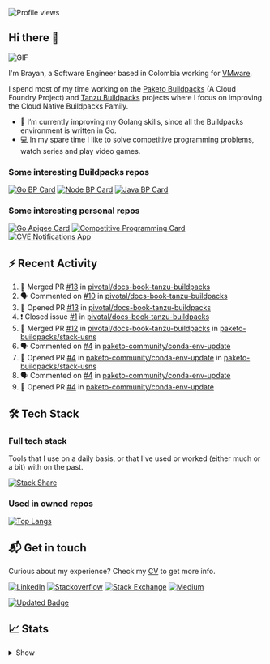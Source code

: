 ![Profile views](https://gpvc.arturio.dev/brayanhenao)

## Hi there 👋

<img alt="GIF" src="https://i.pinimg.com/originals/e4/26/70/e426702edf874b181aced1e2fa5c6cde.gif" />  


I'm Brayan, a Software Engineer based in Colombia working for [VMware](https://www.vmware.com/).

I spend most of my time working on the [Paketo Buildpacks](https://paketo.io/) (A Cloud Foundry Project)
and [Tanzu Buildpacks](https://tanzu.vmware.com/components/buildpacks) projects where I focus on improving the Cloud
Native Buildpacks Family.

- 🌱 I’m currently improving my Golang skills, since all the Buildpacks environment is written in Go.
- 💻 In my spare time I like to solve competitive programming problems, watch series and play video games.

### Some interesting Buildpacks repos

[![Go BP Card](https://github-readme-stats.vercel.app/api/pin/?username=paketo-buildpacks&repo=go&show_owner=true)](https://github.com/paketo-buildpacks/go)
[![Node BP Card](https://github-readme-stats.vercel.app/api/pin/?username=paketo-buildpacks&repo=nodejs&show_owner=true)](https://github.com/paketo-buildpacks/nodejs)
[![Java BP Card](https://github-readme-stats.vercel.app/api/pin/?username=paketo-buildpacks&repo=java&show_owner=true)](https://github.com/paketo-buildpacks/java)

### Some interesting personal repos

[![Go Apigee Card](https://github-readme-stats.vercel.app/api/pin/?username=brayanhenao&repo=go-apigee-edge)](https://github.com/brayanhenao/go-apigee-edge)
[![Competitive Programming Card](https://github-readme-stats.vercel.app/api/pin/?username=brayanhenao&repo=competitive-programming)](https://github.com/brayanhenao/competitive-programming)
[![CVE Notifications App](https://github-readme-stats.vercel.app/api/pin/?username=brayanhenao&repo=cve-notifications-app)](https://github.com/brayanhenao/cve-notifications-app)

## ⚡️ Recent Activity

<!--START_SECTION:activity-->

1. 🎉 Merged PR [#13](https://github.com/pivotal/docs-book-tanzu-buildpacks/pull/13) in [pivotal/docs-book-tanzu-buildpacks](https://github.com/pivotal/docs-book-tanzu-buildpacks)
2. 🗣 Commented on [#10](https://github.com/pivotal/docs-book-tanzu-buildpacks/issues/10) in [pivotal/docs-book-tanzu-buildpacks](https://github.com/pivotal/docs-book-tanzu-buildpacks)
3. 💪 Opened PR [#13](https://github.com/pivotal/docs-book-tanzu-buildpacks/pull/13) in [pivotal/docs-book-tanzu-buildpacks](https://github.com/pivotal/docs-book-tanzu-buildpacks)
4. ❗️ Closed issue [#1](https://github.com/pivotal/docs-book-tanzu-buildpacks/issues/1) in [pivotal/docs-book-tanzu-buildpacks](https://github.com/pivotal/docs-book-tanzu-buildpacks)
5. 🎉 Merged PR [#12](https://github.com/pivotal/docs-book-tanzu-buildpacks/pull/12) in [pivotal/docs-book-tanzu-buildpacks](https://github.com/pivotal/docs-book-tanzu-buildpacks)
   in [paketo-buildpacks/stack-usns](https://github.com/paketo-buildpacks/stack-usns)
4. 🗣 Commented on [#4](https://github.com/paketo-community/conda-env-update/issues/4)
   in [paketo-community/conda-env-update](https://github.com/paketo-community/conda-env-update)
5. 💪 Opened PR [#4](https://github.com/paketo-community/conda-env-update/pull/4)
   in [paketo-community/conda-env-update](https://github.com/paketo-community/conda-env-update)
   in [paketo-buildpacks/stack-usns](https://github.com/paketo-buildpacks/stack-usns)
4. 🗣 Commented on [#4](https://github.com/paketo-community/conda-env-update/issues/4)
   in [paketo-community/conda-env-update](https://github.com/paketo-community/conda-env-update)
5. 💪 Opened PR [#4](https://github.com/paketo-community/conda-env-update/pull/4)
   in [paketo-community/conda-env-update](https://github.com/paketo-community/conda-env-update)

<!--END_SECTION:activity-->

## 🛠 Tech Stack

### Full tech stack

Tools that I use on a daily basis, or that I've used or worked (either much or a bit) with on the past.

[![Stack Share](https://img.shields.io/badge/Stack%20Share-0690FA.svg?&style=for-the-badge&logo=stackshare&logoColor=white)](https://stackshare.io/bhenao6/mystack)

### Used in owned repos

[![Top Langs](https://github-readme-stats.vercel.app/api/top-langs/?username=brayanhenao&layout=compact&langs_count=10)](https://github.com/anuraghazra/github-readme-stats)

## 📬 Get in touch

Curious about my experience? Check my [CV](resources/Brayan%20Henao%20CV.pdf) to get more info.

[![LinkedIn](https://img.shields.io/badge/linkedin-%230077B5.svg?&style=for-the-badge&logo=linkedin&logoColor=white)](https://www.linkedin.com/in/bhenao6/)
[![Stackoverflow](https://img.shields.io/badge/-F58025.svg?&style=for-the-badge&logo=stackoverflow&logoColor=white)](https://stackoverflow.com/users/5371842/brayan-henao)
[![Stack Exchange](https://img.shields.io/badge/-1E5397.svg?&style=for-the-badge&logo=stackexchange)](https://stackexchange.com/users/7008058/brayan-henao)
[![Medium](https://img.shields.io/badge/medium-%2312100E.svg?&style=for-the-badge&logo=medium&logoColor=white)](https://medium.com/@bhenao6)

[![Updated Badge](https://badges.pufler.dev/updated/brayanhenao/brayanhenao)](https://badges.pufler.dev)

## 📈 Stats

<details>
  <summary>Show</summary>

[![Brayan's github stats](https://github-readme-stats.vercel.app/api?username=brayanhenao&count_private=true&show_icons=true&theme=vue-dark)](https://github.com/anuraghazra/github-readme-stats)

<!--START_SECTION:waka-->
![Lines of code](https://img.shields.io/badge/From%20Hello%20World%20I%27ve%20Written-318296%20lines%20of%20code-blue)

**🐱 My GitHub Data** 

> 🏆 516 Contributions in the Year 2021
 > 
> 📦 86.3 kB Used in GitHub's Storage 
 > 
> 💼 Opted to Hire
 > 
> 📜 51 Public Repositories 
 > 
> 🔑 15 Private Repositories  
 > 
**I'm an Early 🐤** 

```text
🌞 Morning    81 commits     ███████░░░░░░░░░░░░░░░░░░   30.34% 
🌆 Daytime    164 commits    ███████████████░░░░░░░░░░   61.42% 
🌃 Evening    9 commits      ░░░░░░░░░░░░░░░░░░░░░░░░░   3.37% 
🌙 Night      13 commits     █░░░░░░░░░░░░░░░░░░░░░░░░   4.87%

```
📅 **I'm Most Productive on Tuesday** 

```text
Monday       61 commits     █████░░░░░░░░░░░░░░░░░░░░   22.85% 
Tuesday      78 commits     ███████░░░░░░░░░░░░░░░░░░   29.21% 
Wednesday    54 commits     █████░░░░░░░░░░░░░░░░░░░░   20.22% 
Thursday     30 commits     ██░░░░░░░░░░░░░░░░░░░░░░░   11.24% 
Friday       33 commits     ███░░░░░░░░░░░░░░░░░░░░░░   12.36% 
Saturday     5 commits      ░░░░░░░░░░░░░░░░░░░░░░░░░   1.87% 
Sunday       6 commits      ░░░░░░░░░░░░░░░░░░░░░░░░░   2.25%

```


📊 **This Week I Spent My Time On** 

```text
⌚︎ Time Zone: America/Bogota

💬 Programming Languages: 
sh                       1 hr 58 mins        █████████████████████████   100.0%

🔥 Editors: 
Zsh                      1 hr 58 mins        █████████████████████████   100.0%

💻 Operating System: 
Mac                      1 hr 58 mins        █████████████████████████   100.0%

```

**I Mostly Code in Java** 

```text
Java                     12 repos            ███████░░░░░░░░░░░░░░░░░░   30.0% 
Go                       8 repos             █████░░░░░░░░░░░░░░░░░░░░   20.0% 
JavaScript               7 repos             ████░░░░░░░░░░░░░░░░░░░░░   17.5% 
TypeScript               5 repos             ███░░░░░░░░░░░░░░░░░░░░░░   12.5% 
HTML                     2 repos             █░░░░░░░░░░░░░░░░░░░░░░░░   5.0%

```



 Last Updated on 25/09/2021
<!--END_SECTION:waka-->
</details>

